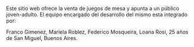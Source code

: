 Este sitio web ofrece la venta de juegos de mesa y apunta a un público joven-adulto. 
El equipo encargado del desarrollo del mismo esta integrado por:

Franco Gimenez, 
Mariela Roblez, 
Federico Mosqueira, 
Loana Rosi, 25 años de San Miguel, Buenos Aires.

